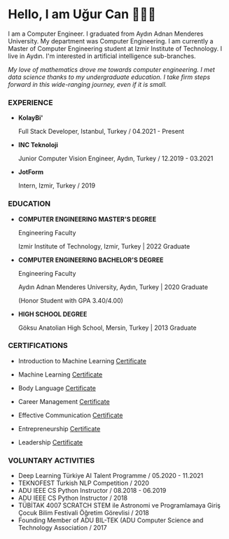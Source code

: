 # Hello, I am Uğur Can 👨🏽‍💻

I am a Computer Engineer. I graduated from Aydın Adnan Menderes University. My department was Computer Engineering. I am currently a Master of Computer Engineering student at Izmir Institute of Technology. I live in Aydın. I'm interested in artificial intelligence sub-branches.

*My love of mathematics drove me towards computer engineering. I met data science thanks to my undergraduate education. I take firm steps forward in this wide-ranging journey, even if it is small.*

### EXPERIENCE

* **KolayBi'**

  Full Stack Developer, Istanbul, Turkey / 04.2021 - Present

* **INC Teknoloji**

  Junior Computer Vision Engineer, Aydın, Turkey / 12.2019 - 03.2021

* **JotForm**

  Intern, Izmir, Turkey / 2019
  
### EDUCATION

* **COMPUTER ENGINEERING MASTER'S DEGREE**

  Engineering Faculty
  
  Izmir Institute of Technology, Izmir, Turkey | 2022 Graduate
  
* **COMPUTER ENGINEERING BACHELOR'S DEGREE**
  
  Engineering Faculty
  
  Aydın Adnan Menderes University, Aydın, Turkey | 2020 Graduate
  
  (Honor Student with GPA 3.40/4.00)
  
* **HIGH SCHOOL DEGREE**

  Göksu Anatolian High School, Mersin, Turkey | 2013 Graduate
  
### CERTIFICATIONS

* Introduction to Machine Learning [Certificate](https://drive.google.com/file/d/1sVPzVhdvzlhtdAvQEbtRu2bUbYkHOUYv/view)

* Machine Learning [Certificate](https://drive.google.com/file/d/1hnhz0MGQeogAd-hBhKJQt8XzkPjBqPW7/view)

* Body Language [Certificate](https://drive.google.com/file/d/16NJwcwXskjSBYoq0NrrWhfbryHUM99v8/view)

* Career Management [Certificate](https://drive.google.com/file/d/1k7G8pYloX2F9ug8OoG1Q67-tlTWCu_uW/view)

* Effective Communication [Certificate](https://drive.google.com/file/d/1X4WYq1x2-8wOoO8p8Pc3OmBJccuGaOai/view)

* Entrepreneurship [Certificate](https://drive.google.com/file/d/1uMxJ81tdWHkMmpkk1gZPFQ988vue9zVP/view)

* Leadership [Certificate](https://drive.google.com/file/d/1neSc8SHZ7XfWf0cps3m2l5z3ql-qU50A/view)

### VOLUNTARY ACTIVITIES

* Deep Learning Türkiye AI Talent Programme / 05.2020 - 11.2021
* TEKNOFEST Turkish NLP Competition / 2020
* ADU IEEE CS Python Instructor / 08.2018 - 06.2019
* ADU IEEE CS Python Instructor / 2018
* TÜBİTAK 4007 SCRATCH STEM ile Astronomi ve Programlamaya Giriş Çocuk Bilim Festivali Öğretim Görevlisi / 2018
* Founding Member of ADU BIL-TEK (ADU Computer Science and Technology Association / 2017
